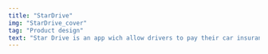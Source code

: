 ```yaml
---
title: "StarDrive"
img: "StarDrive_cover"
tag: "Product design"
text: "Star Drive is an app wich allow drivers to pay their car insurance according to their conduct. Real revolution in the world of pricing, this offer is possible thanks to a system of telemetry who calculate 4 scores: speed, acceleration, braking, bends. Combinate together the datas create a scoring."
---
```


